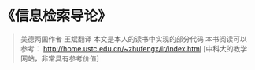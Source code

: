 # 《信息检索导论》
>美德两国作者 王斌翻译
>本文是本人的读书中实现的部分代码
>本书阅读可以参考：
>http://home.ustc.edu.cn/~zhufengx/ir/index.html [中科大的教学网站，非常具有参考价值] 

